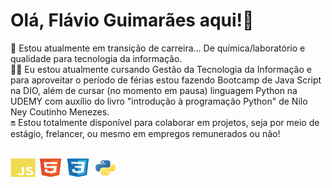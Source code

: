 # Olá, Flávio Guimarães aqui!👋

🔭 Estou atualmente em transição de carreira... De química/laboratório e qualidade para tecnologia da informação.
<br>
📖🤓 Eu estou atualmente cursando Gestão da Tecnologia da Informação e para aproveitar o período de férias estou
fazendo Bootcamp de Java Script na DIO, além de cursar (no momento em pausa) linguagem Python na UDEMY com 
auxílio do livro "introdução à programação Python" de Nilo Ney Coutinho Menezes.
<br>
🔛 Estou totalmente disponível para colaborar em projetos, seja por meio de estágio, frelancer, ou mesmo em empregos remunerados ou não! 

</div>
  <div style="display: inline_block"><br>
  <img align="center" alt="Flavio-Js" height="30" width="40" src="https://raw.githubusercontent.com/devicons/devicon/master/icons/javascript/javascript-plain.svg">
  <img align="center" alt="Flavio-HTML" height="30" width="40" src="https://raw.githubusercontent.com/devicons/devicon/master/icons/html5/html5-original.svg">
  <img align="center" alt="Flavio-CSS" height="30" width="40" src="https://raw.githubusercontent.com/devicons/devicon/master/icons/css3/css3-original.svg">
  <img align="center" alt="Flavio-Python" height="30" width="40" src="https://raw.githubusercontent.com/devicons/devicon/master/icons/python/python-original.svg">
</div>


